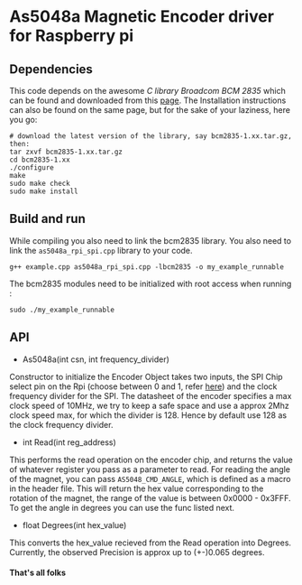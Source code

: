 # As5048a Magnetic Encoder driver for Raspberry pi

## Dependencies

This code depends on the awesome _C library Broadcom BCM 2835_ which can be found and downloaded from this [page](http://www.airspayce.com/mikem/bcm2835/). The Installation instructions can also be found on the same page, but for the sake of your laziness, here you go:

```
# download the latest version of the library, say bcm2835-1.xx.tar.gz, then:
tar zxvf bcm2835-1.xx.tar.gz
cd bcm2835-1.xx
./configure
make
sudo make check
sudo make install
```

## Build and run

While compiling you also need to link the bcm2835 library. You also need to link the `as5048a_rpi_spi.cpp` library to your code.

`g++ example.cpp as5048a_rpi_spi.cpp -lbcm2835 -o my_example_runnable`

The bcm2835 modules need to be initialized with root access when running :

`sudo ./my_example_runnable`

## API

* As5048a(int csn, int frequency_divider)

Constructor to initialize the Encoder Object takes two inputs, the SPI Chip select pin on the Rpi (choose between 0 and 1, refer [here](https://www.raspberrypi.org/documentation/hardware/raspberrypi/spi/README.md)) and the clock frequency divider for the SPI. The datasheet of the encoder specifies a max clock speed of 10MHz, we try to keep a safe space and use a approx 2Mhz clock speed max, for which the divider is 128. Hence by default use 128 as the clock frequency divider.

* int Read(int reg_address)

This performs the read operation on the encoder chip, and returns the value of whatever register you pass as a parameter to read. For reading the angle of the magnet, you can pass `AS5048_CMD_ANGLE`, which is defined as a macro in the header file. This will return the hex value corresponding to the rotation of the magnet, the range of the value is between 0x0000 - 0x3FFF.
To get the angle in degrees you can use the func listed next.

* float Degrees(int hex_value)

This converts the hex_value recieved from the Read operation into Degrees. Currently, the observed Precision is approx up to (+-)0.065 degrees.

#### That's all folks
